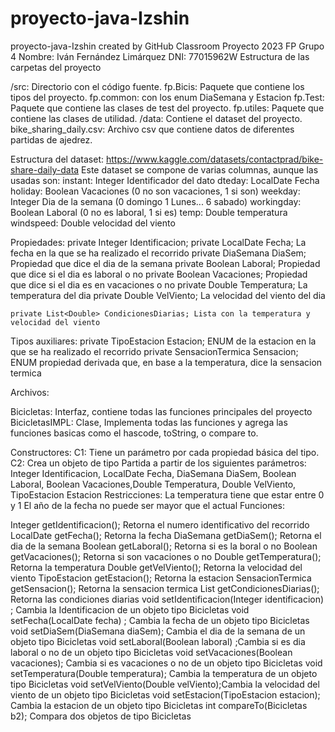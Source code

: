 # proyecto-java-Izshin
proyecto-java-Izshin created by GitHub Classroom
Proyecto 2023 FP Grupo 4 
Nombre: Iván Fernández Limárquez
DNI: 77015962W
Estructura de las carpetas del proyecto

/src: Directorio con el código fuente.
fp.Bicis: Paquete que contiene los tipos del proyecto.
fp.common: con los enum DiaSemana y Estacion
fp.Test: Paquete que contiene las clases de test del proyecto.
fp.utiles: Paquete que contiene las clases de utilidad.
/data: Contiene el dataset del proyecto.
bike_sharing_daily.csv: Archivo csv que contiene datos de diferentes partidas de ajedrez.

Estructura del dataset:
  https://www.kaggle.com/datasets/contactprad/bike-share-daily-data
  Este dataset se compone de varias columnas, aunque las usadas son:
  instant: Integer Identificador del dato
  dteday: LocalDate Fecha
  holiday: Boolean Vacaciones (0 no son vacaciones, 1 si son)
  weekday: Integer Dia de la semana (0 domingo 1 Lunes... 6 sabado)
  workingday: Boolean Laboral (0 no es laboral, 1 si es)
  temp: Double temperatura
  windspeed: Double velocidad del viento
  

Propiedades:
  private Integer Identificacion;
	private LocalDate Fecha; La fecha en la que se ha realizado el recorrido
	private DiaSemana DiaSem; Propiedad que dice el dia de la semana
  private Boolean Laboral; Propiedad que dice si el dia es laboral o no
	private Boolean Vacaciones; Propiedad que dice si el dia es en vacaciones o no
	private Double Temperatura; La temperatura del dia
	private Double VelViento; La velocidad del viento del dia

	private List<Double> CondicionesDiarias; Lista con la temperatura y velocidad del viento
Tipos auxiliares:
  private TipoEstacion Estacion; ENUM de la estacion en la que se ha realizado el recorrido
	private SensacionTermica Sensacion; ENUM propiedad derivada que, en base a la temperatura, dice la sensacion termica


Archivos:

  Bicicletas: Interfaz, contiene todas las funciones principales del proyecto
  BicicletasIMPL: Clase, Implementa todas las funciones y agrega las funciones basicas como el hascode, toString, o compare to.

Constructores:
C1: Tiene un parámetro por cada propiedad básica del tipo.
C2: Crea un objeto de tipo Partida a partir de los siguientes parámetros: Integer Identificacion, LocalDate Fecha, DiaSemana DiaSem, 
			Boolean Laboral, Boolean Vacaciones,Double Temperatura, Double VelViento, TipoEstacion Estacion
Restricciones:
  La temperatura tiene que estar entre 0 y 1
  El año de la fecha no puede ser mayor que el actual
Funciones:

   Integer getIdentificacion(); Retorna el numero identificativo del recorrido
	 LocalDate getFecha(); Retorna la fecha
	 DiaSemana getDiaSem(); Retorna el dia de la semana
	 Boolean getLaboral(); Retorna si es la boral o no
	 Boolean getVacaciones(); Retorna si son vacaciones o no
	 Double getTemperatura(); Retorna la temperatura
	 Double getVelViento(); Retorna la velocidad del viento
	 TipoEstacion getEstacion(); Retorna la estacion
	 SensacionTermica getSensacion();  Retorna la sensacion termica
	 List<Double> getCondicionesDiarias();  Retorna las condiciones diarias
	 void setIdentificacion(Integer identificacion) ; Cambia la Identificacion de un objeto tipo Bicicletas
	 void setFecha(LocalDate fecha) ; Cambia la fecha de un objeto tipo Bicicletas
	 void setDiaSem(DiaSemana diaSem); Cambia el dia de la semana de un objeto tipo Bicicletas
	 void setLaboral(Boolean laboral) ;Cambia si es dia laboral o no de un objeto tipo Bicicletas
	 void setVacaciones(Boolean vacaciones); Cambia si es vacaciones o no de un objeto tipo Bicicletas
	 void setTemperatura(Double temperatura); Cambia la temperatura de un objeto tipo Bicicletas
	 void setVelViento(Double velViento);Cambia la velocidad del viento de un objeto tipo Bicicletas
	 void setEstacion(TipoEstacion estacion); Cambia la estacion de un objeto tipo Bicicletas
	 int compareTo(Bicicletas b2); Compara dos objetos de tipo Bicicletas
